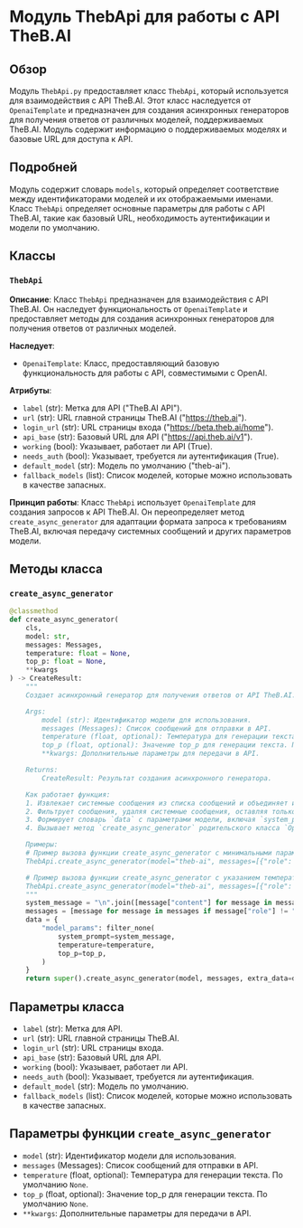 # Модуль ThebApi для работы с API TheB.AI
## Обзор

Модуль `ThebApi.py` предоставляет класс `ThebApi`, который используется для взаимодействия с API TheB.AI. Этот класс наследуется от `OpenaiTemplate` и предназначен для создания асинхронных генераторов для получения ответов от различных моделей, поддерживаемых TheB.AI. Модуль содержит информацию о поддерживаемых моделях и базовые URL для доступа к API.

## Подробней

Модуль содержит словарь `models`, который определяет соответствие между идентификаторами моделей и их отображаемыми именами. Класс `ThebApi` определяет основные параметры для работы с API TheB.AI, такие как базовый URL, необходимость аутентификации и модели по умолчанию.

## Классы

### `ThebApi`

**Описание**: Класс `ThebApi` предназначен для взаимодействия с API TheB.AI. Он наследует функциональность от `OpenaiTemplate` и предоставляет методы для создания асинхронных генераторов для получения ответов от различных моделей.

**Наследует**:

- `OpenaiTemplate`: Класс, предоставляющий базовую функциональность для работы с API, совместимыми с OpenAI.

**Атрибуты**:

- `label` (str): Метка для API ("TheB.AI API").
- `url` (str): URL главной страницы TheB.AI ("https://theb.ai").
- `login_url` (str): URL страницы входа ("https://beta.theb.ai/home").
- `api_base` (str): Базовый URL для API ("https://api.theb.ai/v1").
- `working` (bool): Указывает, работает ли API (True).
- `needs_auth` (bool): Указывает, требуется ли аутентификация (True).
- `default_model` (str): Модель по умолчанию ("theb-ai").
- `fallback_models` (list): Список моделей, которые можно использовать в качестве запасных.

**Принцип работы**:
Класс `ThebApi` использует `OpenaiTemplate` для создания запросов к API TheB.AI. Он переопределяет метод `create_async_generator` для адаптации формата запроса к требованиям TheB.AI, включая передачу системных сообщений и других параметров модели.

## Методы класса

### `create_async_generator`

```python
@classmethod
def create_async_generator(
    cls,
    model: str,
    messages: Messages,
    temperature: float = None,
    top_p: float = None,
    **kwargs
) -> CreateResult:
    """
    Создает асинхронный генератор для получения ответов от API TheB.AI.

    Args:
        model (str): Идентификатор модели для использования.
        messages (Messages): Список сообщений для отправки в API.
        temperature (float, optional): Температура для генерации текста. По умолчанию `None`.
        top_p (float, optional): Значение top_p для генерации текста. По умолчанию `None`.
        **kwargs: Дополнительные параметры для передачи в API.

    Returns:
        CreateResult: Результат создания асинхронного генератора.

    Как работает функция:
    1. Извлекает системные сообщения из списка сообщений и объединяет их в строку `system_message`.
    2. Фильтрует сообщения, удаляя системные сообщения, оставляя только сообщения пользователя и ассистента.
    3. Формирует словарь `data` с параметрами модели, включая `system_prompt`, `temperature` и `top_p`, используя функцию `filter_none` для удаления параметров со значением `None`.
    4. Вызывает метод `create_async_generator` родительского класса `OpenaiTemplate` с передачей сформированных данных.

    Примеры:
    # Пример вызова функции create_async_generator с минимальными параметрами
    ThebApi.create_async_generator(model="theb-ai", messages=[{"role": "user", "content": "Hello"}])

    # Пример вызова функции create_async_generator с указанием температуры и top_p
    ThebApi.create_async_generator(model="theb-ai", messages=[{"role": "user", "content": "Hello"}], temperature=0.7, top_p=0.9)
    """
    system_message = "\n".join([message["content"] for message in messages if message["role"] == "system"])
    messages = [message for message in messages if message["role"] != "system"]
    data = {
        "model_params": filter_none(
            system_prompt=system_message,
            temperature=temperature,
            top_p=top_p,
        )
    }
    return super().create_async_generator(model, messages, extra_data=data, **kwargs)
```

## Параметры класса

- `label` (str): Метка для API.
- `url` (str): URL главной страницы TheB.AI.
- `login_url` (str): URL страницы входа.
- `api_base` (str): Базовый URL для API.
- `working` (bool): Указывает, работает ли API.
- `needs_auth` (bool): Указывает, требуется ли аутентификация.
- `default_model` (str): Модель по умолчанию.
- `fallback_models` (list): Список моделей, которые можно использовать в качестве запасных.

## Параметры функции `create_async_generator`

- `model` (str): Идентификатор модели для использования.
- `messages` (Messages): Список сообщений для отправки в API.
- `temperature` (float, optional): Температура для генерации текста. По умолчанию `None`.
- `top_p` (float, optional): Значение top_p для генерации текста. По умолчанию `None`.
- `**kwargs`: Дополнительные параметры для передачи в API.